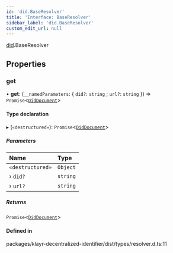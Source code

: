 ```yaml
---
id: 'did.BaseResolver'
title: 'Interface: BaseResolver'
sidebar_label: 'did.BaseResolver'
custom_edit_url: null
---
```


[did](../namespaces/did.md).BaseResolver

## Properties

### get

• **get**: (`__namedParameters`: { `did?`: `string` ; `url?`: `string` }) => `Promise`<[`DidDocument`](did.DidDocument.md)\>

#### Type declaration

▸ (`«destructured»`): `Promise`<[`DidDocument`](did.DidDocument.md)\>

##### Parameters

| Name             | Type     |
| :--------------- | :------- |
| `«destructured»` | `Object` |
| › `did?`         | `string` |
| › `url?`         | `string` |

##### Returns

`Promise`<[`DidDocument`](did.DidDocument.md)\>

#### Defined in

packages/klayr-decentralized-identifier/dist/types/resolver.d.ts:11
